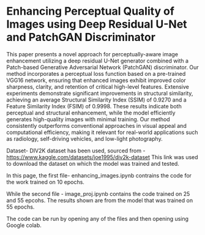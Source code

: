 # Enhancing Perceptual Quality of Images using Deep Residual U-Net and PatchGAN Discriminator

This paper presents a novel approach for perceptually-aware image enhancement utilizing a deep residual U-Net generator combined with a Patch-based Generative Adversarial Network (PatchGAN) discriminator. Our method incorporates a perceptual loss function based on a pre-trained VGG16 network, ensuring that enhanced images exhibit improved color sharpness, clarity, and retention of critical high-level features. Extensive experiments demonstrate significant improvements in structural similarity, achieving an average Structural Similarity Index (SSIM) of 0.9270 and a Feature Similarity Index (FSIM) of 0.9998. These results indicate both perceptual and structural enhancement, while the model efficiently generates high-quality images with minimal training. Our method consistently outperforms conventional approaches in visual appeal and computational efficiency, making it relevant for real-world applications such as radiology, self-driving vehicles, and low-light photography.

Dataset- DIV2K dataset has been used, sourced from - https://www.kaggle.com/datasets/joe1995/div2k-dataset
This link was used to download the dataset on which the model was trained and tested.

In this page, the first file- enhancing_images.ipynb contrains the code for the work trained on 10 epochs.

While the second file - image_proj.ipynb contains the code trained on 25 and 55 epcohs. The results shown are from the model that was trained on 55 epochs.

The code can be run by opening any of the files and then opening using Google colab. 

